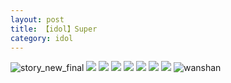 ```yaml
---
layout: post
title: 【idol】Super
category: idol
---
```

![story_new_final](http://rh8cub8wq.hd-bkt.clouddn.com/img/story_new_final_0322.png)
![](http://rfbyavrvr.hd-bkt.clouddn.com/img/gan-220623-2.jpg)
![](http://rfbyavrvr.hd-bkt.clouddn.com/img/gan-220623-1.jpg)
![](http://rfbyavrvr.hd-bkt.clouddn.com/img/super-idol-220603-1.jpg)
![](http://rfbyavrvr.hd-bkt.clouddn.com/img/super-idol-220603-3.PNG)
![](http://rfbyavrvr.hd-bkt.clouddn.com/img/super-idol-220603-2.PNG)
![](http://rfbyavrvr.hd-bkt.clouddn.com/img/jin-220611-1.jpg)
![](http://rfbyavrvr.hd-bkt.clouddn.com/img/idol-220702-1.jpg)
![wanshan](http://rh8cub8wq.hd-bkt.clouddn.com/img/wanshan.png)





  




